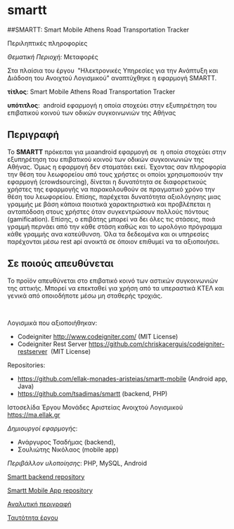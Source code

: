 # smartt


##SMARTT: Smart Mobile Athens Road Transportation Tracker

Περιληπτικές πληροφορίες

*Θεματική Περιοχή:* Μεταφορές

Στα πλαίσια του έργου  "Ηλεκτρονικές Υπηρεσίες για την Ανάπτυξη και Διάδοση του Ανοιχτού Λογισμικού" αναπτύχθηκε η εφαρμογή SMARTT.

<strong>τίτλος</strong>: Smart Mobile Athens Road Transportation Tracker

<strong>υπότιτλος</strong>:  <span style="font-weight:400;">android εφαρμογή η οποία στοχεύει στην εξυπηρέτηση του επιβατικού κοινού των οδικών συγκοινωνιών της Αθήνας</span>
<h2>Περιγραφή</h2>
<span style="font-weight:400;">Το </span><b>SMARTT</b><span style="font-weight:400;"> πρόκειται για μιαandroid εφαρμογή σε  η οποία στοχεύει στην εξυπηρέτηση του επιβατικού κοινού των οδικών συγκοινωνιών της Αθήνας. </span><span style="font-weight:400;">Όμως η εφαρμογή δεν σταματάει εκεί. Έχοντας σαν πληροφορία την θέση του λεωφορείου από τους χρήστες οι οποίοι χρησιμοποιούν την εφαρμογή (crowdsourcing), δίνεται η δυνατότητα σε διαφορετικούς χρήστες της εφαρμογής να παρακολουθούν σε πραγματικό χρόνο την θέση του λεωφορείου. Επίσης, παρέχεται δυνατότητα αξιολόγησης μιας γραμμής με βάση κάποια ποιοτικά χαρακτηριστικά και προβλέπεται η ανταπόδοση στους χρήστες όταν συγκεντρώσουν πολλούς πόντους (gamification). Επίσης, ο επιβάτης μπορεί να δει όλες τις στάσεις, ποιά γραμμή περνάει από την κάθε στάση καθώς και το ωρολόγιο πρόγραμμα κάθε γραμμής ανα κατεύθυνση. Όλα τα δεδεομένα και οι υπηρεσίες παρέχονται μέσω rest api ανοικτά σε όποιον επιθυμεί να τα αξιοποιήσει.</span>
<h2>Σε ποιούς απευθύνεται</h2>
Το προϊόν απευθύνεται στο επιβατικό κοινό των αστικών συγκοινωνιών της αττικής. Μπορεί να επεκταθεί για χρήση από τα υπεραστικά ΚΤΕΛ και γενικά από οποιοδήποτε μέσω μη σταθερής τροχιάς.

&nbsp;

Λογισμικά που αξιοποιήθηκαν:
<ul>
	<li>Codeigniter <a href="http://www.codeigniter.com/" target="_blank">http://www.codeigniter.com/</a> (MIT License)</li>
	<li>Codeigniter Rest Server <a href="https://github.com/chriskacerguis/codeigniter-restserver" target="_blank">https://github.com/chriskacerguis/codeigniter-restserver</a>  (MIT License)</li>
</ul>
Repositories:
<ul>
	<li><a href="https://github.com/ellak-monades-aristeias/smartt-mobile" target="_blank">https://github.com/ellak-monades-aristeias/smartt-mobile</a> (Android app, Java)</li>
	<li><a href="https://github.com/tsadimas/smartt" target="_blank">https://github.com/tsadimas/smartt</a> (backend, PHP)</li>
</ul>
Ιστοσελίδα Έργου Μονάδες Αριστείας Ανοιχτού Λογισμικού <a href="https://ma.ellak.gr" target="_blank">https://ma.ellak.gr</a>

*Δημιουργοί εφαρμογής*: 

- Ανάργυρος Τσαδήμας (backend), 
- Σουλιώτης Νικόλαος (mobile app)

_Περιβάλλον υλοποίησης_: PHP, MySQL, Android


[Smartt backend repository](https://github.com/ellak-monades-aristeias/smartt)

[Smartt Mobile App repository](https://github.com/ellak-monades-aristeias/smartt-mobile)

[Αναλυτική περιγραφή](https://github.com/tsadimas/smartt/blob/master/smartt%20%CE%A0%CE%B1%CF%81%CE%B5%CF%87%CF%8C%CE%BC%CE%B5%CE%BD%CE%B7%20%CE%9B%CE%B5%CE%B9%CF%84%CE%BF%CF%85%CF%81%CE%B3%CE%B9%CE%BA%CF%8C%CF%84%CE%B7%CF%84%CE%B1.pdf)
 
[Ταυτότητα έργου](https://docs.google.com/document/d/1TPtvyQygjRrULTBwRu97We4UZezd_scr2XT8MS3MzBs/pub)
